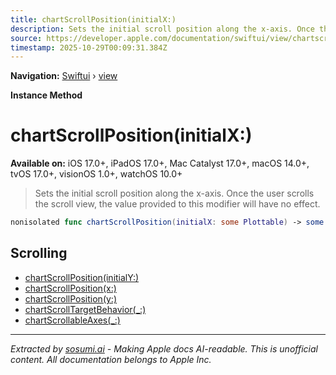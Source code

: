 ```yaml
---
title: chartScrollPosition(initialX:)
description: Sets the initial scroll position along the x-axis. Once the user scrolls the scroll view, the value provided to this modifier will have no effect.
source: https://developer.apple.com/documentation/swiftui/view/chartscrollposition(initialx:)
timestamp: 2025-10-29T00:09:31.384Z
---
```


**Navigation:** [Swiftui](/documentation/swiftui) › [view](/documentation/swiftui/view)

**Instance Method**

# chartScrollPosition(initialX:)

**Available on:** iOS 17.0+, iPadOS 17.0+, Mac Catalyst 17.0+, macOS 14.0+, tvOS 17.0+, visionOS 1.0+, watchOS 10.0+

> Sets the initial scroll position along the x-axis. Once the user scrolls the scroll view, the value provided to this modifier will have no effect.

```swift
nonisolated func chartScrollPosition(initialX: some Plottable) -> some View
```

## Scrolling

- [chartScrollPosition(initialY:)](/documentation/swiftui/view/chartscrollposition(initialy:))
- [chartScrollPosition(x:)](/documentation/swiftui/view/chartscrollposition(x:))
- [chartScrollPosition(y:)](/documentation/swiftui/view/chartscrollposition(y:))
- [chartScrollTargetBehavior(_:)](/documentation/swiftui/view/chartscrolltargetbehavior(_:))
- [chartScrollableAxes(_:)](/documentation/swiftui/view/chartscrollableaxes(_:))

---

*Extracted by [sosumi.ai](https://sosumi.ai) - Making Apple docs AI-readable.*
*This is unofficial content. All documentation belongs to Apple Inc.*
